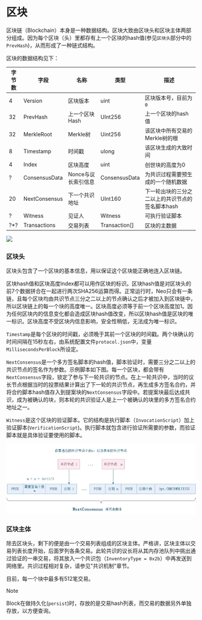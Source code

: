 # 区块

区块链（Blockchain）本身是一种数据结构。区块大致由区块头和区块主体两部分组成。因为每个区块（头）里都存有上一个区块的hash值(参见`区块头`部分中的`PrevHash`)，从而形成了一种链式结构。

区块的数据结构见下：

| 字节数 | 字段          | 名称           | 类型          | 描述                                         |
| ------ | ------------- | -------------- | ------------- | -------------------------------------------- |
| 4      | Version       | 区块版本       | uint          | 区块版本号，目前为 `0`                       |
| 32     | PrevHash      | 上一个区块Hash | UInt256       | 上一个区块的hash值                           |
| 32     | MerkleRoot    | Merkle树       | Uint256       | 该区块中所有交易的Merkle树的根               |
| 8      | Timestamp     | 时间戳         | ulong          | 该区块生成的大致时间                         |
| 4      | Index         | 区块高度       | uint          | 创世块的高度为0                              |
| ?      | ConsensusData | Nonce与议长索引信息         | ConsensusData         | 为共识过程需要预生成的一个随机数据           |
| 20     | NextConsensus | 下一个共识地址 | UInt160       | 下一轮出块的三分之二以上的共识节点的签名脚本hash |
| ?      | Witness       | 见证人         | Witness       | 可执行验证脚本                               |
| ?\*?   | Transactions  | 交易列表       | Transaction[] | 区块的主数据                                 |

![](..\..\images\blockchain\blockchain.jpg)

### 区块头

区块头包含了一个区块的基本信息，用以保证这个区块能正确地连入区块链。

区块hash值和区块高度Index都可以用作区块的标识。区块hash值是对区块头的前7个数据拼合在一起进行两次SHA256运算而得。正常运行时，Neo只会有一条链，且每个区块均由共识节点三分之二以上的节点确认之后才被加入到区块链中，所以区块链上的每一个块的高度唯一。区块高度必须等于前一个区块高度加1。因为任何区块内的信息变化都会造成区块hash值改变，所以区块hash值是区块的唯一标识。区块高度不受区块内信息影响，安全性稍低，无法成为唯一标识。

`Timestamp`是每个区块的时间戳，必须晚于其前一个区块的时间戳。两个块确认的时间间隔在15秒左右，由系统配置文件`protocol.json`中，变量`MillisecondsPerBlock`所设定。

`NextConsensus`是一个多方签名脚本的hash值，脚本验证时，需要三分之二以上的共识节点的签名作为参数。示例脚本如下图。每一个区块，都会带有`NextConsensus`字段，锁定了参与下一轮共识的节点。在上一轮共识中，当时的议长节点根据当时的投票结果计算出了下一轮的共识节点，再生成多方签名合约，并将合约脚本hash值存入到提案块的`NextConsensus`字段中。若提案块最后达成共识，成为被确认的块，则本轮的共识验证人是上一个被确认的块里的多方签名合约地址之一。

`Witness`是这个区块的验证脚本。它的结构是执行脚本（`InvocationScript`）加上验证脚本(`VerificationScript`)。执行脚本就包含进行验证所需要的参数，而验证脚本就是具体验证要使用的脚本。

![](../../images/blockchain/nextconsensus_script.jpg)

### 区块主体
除去区块头，剩下的便是由一个交易列表组成的区块主体。严格讲，区块主体以交易列表长度开始，后面罗列各条交易。此轮共识的议长将从其内存池队列中挑出通过验证的一串交易，将其放入一个共识包（`InventoryType = 0x2b`）中再发送到网络里。共识过程相对复杂，请参见"共识机制"章节。

目前，每一个块中最多有512笔交易。

> [!NOTE]
>
> Block在做持久化(`persist`)时，存放的是交易hash列表，而交易的数据另外单独存放，以方便查询。
